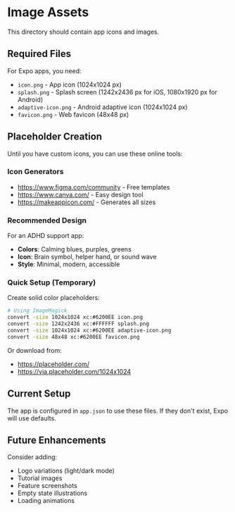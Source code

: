# Image Assets

This directory should contain app icons and images.

## Required Files

For Expo apps, you need:

- `icon.png` - App icon (1024x1024 px)
- `splash.png` - Splash screen (1242x2436 px for iOS, 1080x1920 px for Android)
- `adaptive-icon.png` - Android adaptive icon (1024x1024 px)
- `favicon.png` - Web favicon (48x48 px)

## Placeholder Creation

Until you have custom icons, you can use these online tools:

### Icon Generators
- https://www.figma.com/community - Free templates
- https://www.canva.com/ - Easy design tool
- https://makeappicon.com/ - Generates all sizes

### Recommended Design

For an ADHD support app:
- **Colors**: Calming blues, purples, greens
- **Icon**: Brain symbol, helper hand, or sound wave
- **Style**: Minimal, modern, accessible

### Quick Setup (Temporary)

Create solid color placeholders:

```bash
# Using ImageMagick
convert -size 1024x1024 xc:#6200EE icon.png
convert -size 1242x2436 xc:#FFFFFF splash.png
convert -size 1024x1024 xc:#6200EE adaptive-icon.png
convert -size 48x48 xc:#6200EE favicon.png
```

Or download from:
- https://placeholder.com/
- https://via.placeholder.com/1024x1024

## Current Setup

The app is configured in `app.json` to use these files. If they don't exist, Expo will use defaults.

## Future Enhancements

Consider adding:
- Logo variations (light/dark mode)
- Tutorial images
- Feature screenshots
- Empty state illustrations
- Loading animations
